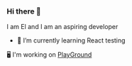 ### Hi there 👋
I am El and I am an aspiring developer

- 🌱 I’m currently learning React testing

:desktop_computer: I'm working on  <a target="_blank" href="https://github.com/elbytes/PlayGround">PlayGround</a>
 
<!--
**elalimardani/elalimardani** is a ✨ _special_ ✨ repository because its `README.md` (this file) appears on your GitHub profile.

Here are some ideas to get you started:

 
 
- 🔭 I’m currently working on ...

- 👯 I’m looking to collaborate on ...
- 🤔 I’m looking for help with ...
- 💬 Ask me about ...
- 📫 How to reach me: ...
- 😄 Pronouns: ...
- ⚡ Fun fact: ...
-->
